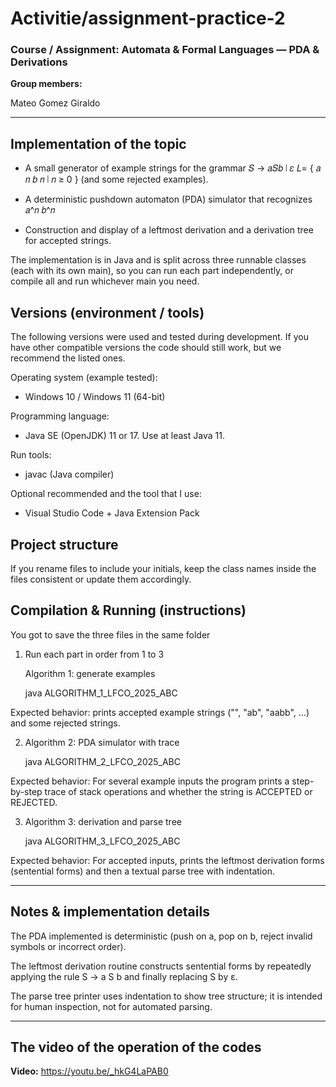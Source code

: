  # Activitie/assignment-practice-2
### Course / Assignment: Automata & Formal Languages — PDA & Derivations

**Group members:**

Mateo Gomez Giraldo

---

## Implementation of the topic

- A small generator of example strings for the grammar 𝑆 → 𝑎𝑆𝑏 ∣ 𝜀
𝐿=
{
𝑎
𝑛
𝑏
𝑛
∣
𝑛
≥
0
}
(and some rejected examples).

- A deterministic pushdown automaton (PDA) simulator that recognizes 
𝑎^𝑛 𝑏^𝑛

- Construction and display of a leftmost derivation and a derivation tree for accepted strings.

The implementation is in Java and is split across three runnable classes (each with its own main), so you can run each part independently, or compile all and run whichever main you need.

## Versions (environment / tools)

The following versions were used and tested during development. If you have other compatible versions the code should still work, but we recommend the listed ones.

Operating system (example tested):
- Windows 10 / Windows 11 (64-bit)
 


Programming language:

- Java SE (OpenJDK) 11 or 17. Use at least Java 11.

Run tools:

- javac (Java compiler)

Optional recommended and the tool that I use:

- Visual Studio Code + Java Extension Pack

## Project structure

If you rename files to include your initials, keep the class names inside the files consistent or update them accordingly.

## Compilation & Running (instructions)

You got to save the three files in the same folder

1) Run each part in order from 1 to 3
   
   Algorithm 1: generate examples

   java ALGORITHM_1_LFCO_2025_ABC


Expected behavior: prints accepted example strings ("", "ab", "aabb", ...) and some rejected strings.

2) Algorithm 2: PDA simulator with trace

   java ALGORITHM_2_LFCO_2025_ABC


Expected behavior: For several example inputs the program prints a step-by-step trace of stack operations and whether the string is ACCEPTED or REJECTED.

3) Algorithm 3: derivation and parse tree

   java ALGORITHM_3_LFCO_2025_ABC

Expected behavior: For accepted inputs, prints the leftmost derivation forms (sentential forms) and then a textual parse tree with indentation.

---

## Notes & implementation details

The PDA implemented is deterministic (push on a, pop on b, reject invalid symbols or incorrect order).

The leftmost derivation routine constructs sentential forms by repeatedly applying the rule S -> a S b and finally replacing S by ε.

The parse tree printer uses indentation to show tree structure; it is intended for human inspection, not for automated parsing.

---

## The video of the operation of the codes
**Video:** https://youtu.be/_hkG4LaPAB0
